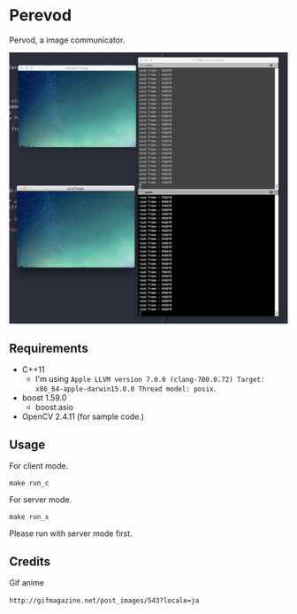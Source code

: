 # Perevod

Pervod, a image communicator.

![ss](https://raw.githubusercontent.com/0x0c/Perevod/master/Screen%20Shot%202015-10-17%20at%202.46.34%20AM.png)

## Requirements

- C++11
  - I'm using `Apple LLVM version 7.0.0 (clang-700.0.72) Target: x86_64-apple-darwin15.0.0 Thread model: posix`.
- boost 1.59.0
  - boost.asio
- OpenCV 2.4.11 (for sample code.)

## Usage

For client mode.

```
make run_c
```

For server mode.

```
make run_s
```

Please run with server mode first.

## Credits
Gif anime 

`http://gifmagazine.net/post_images/543?locale=ja`